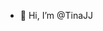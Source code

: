 - 👋 Hi, I’m @TinaJJ

<!---
TinaJJ/TinaJJ is a ✨ special ✨ repository because its `README.md` (this file) appears on your GitHub profile.
You can click the Preview link to take a look at your changes.
--->
